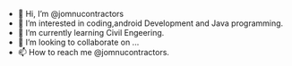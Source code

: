- 👋 Hi, I’m @jomnucontractors
- 👀 I’m interested in coding,android Development and Java programming.
- 🌱 I’m currently learning Civil Engeering.
- 💞️ I’m looking to collaborate on ...
- 📫 How to reach me  @jomnucontractors.

<!---
jomnucontractors/jomnucontractors is a ✨ special ✨ repository because its `README.md` (this file) appears on your GitHub profile.
You can click the Preview link to take a look at your changes.
--->
